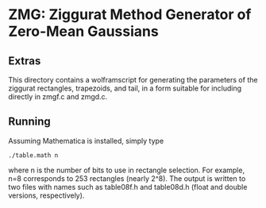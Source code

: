 # ZMG: Ziggurat Method Generator of Zero-Mean Gaussians

[ZMG website]: http://www.comm.utoronto.ca/frank/ZMG

## Extras

This directory contains a wolframscript for generating the parameters
of the ziggurat rectangles, trapezoids, and tail, in a form suitable
for including directly in zmgf.c and zmgd.c.

## Running

Assuming Mathematica is installed, simply type

    ./table.math n

where n is the number of bits to use in rectangle selection.  For example,
n=8 corresponds to 253 rectangles (nearly 2^8).  The output is written to
two files with names such as table08f.h and table08d.h (float and double
versions, respectively). 
